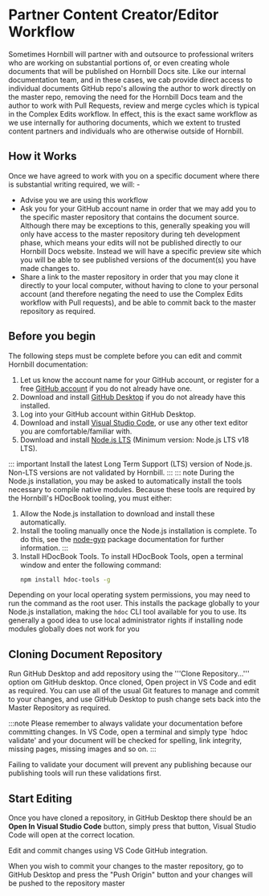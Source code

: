 # Partner Content Creator/Editor Workflow

Sometimes Hornbill will partner with and outsource to professional writers who are working on substantial portions of, or even creating whole documents that will be published on Hornbill Docs site.  Like our internal documentation team, and in these cases, we cab provide direct access to individual documents GitHub repo's allowing the author to work directly on the master repo, removing the need for the Hornbill Docs team and the author to work with Pull Requests, review and merge cycles which is typical in the Complex Edits workflow.  In effect, this is the exact same workflow as we use internally for authoring documents, which we extent to trusted content partners and individuals who are otherwise outside of Hornbill.

## How it Works
Once we have agreed to work with you on a specific document where there is substantial writing required, we will: -

* Advise you we are using this workflow
* Ask you for your GitHub account name in order that we may add you to the specific master repository that contains the document source.  Although there may be exceptions to this, generally speaking you will only have access to the master repository during teh development phase, which means your edits will not be published directly to our Hornbill Docs website.  Instead we will have a specific preview site which you will be able to see published versions of the document(s) you have made changes to. 
* Share a link to the master repository in order that you may clone it directly to your local computer, without having to clone to your personal account (and therefore negating the need to use the Complex Edits workflow with Pull requests), and be able to commit back to the master repository as required. 

## Before you begin
The following steps must be complete before you can edit and commit Hornbill documentation:
1. Let us know the account name for your GitHub account, or register for a free [GitHub account](https://github.com/signup) if you do not already have one.
2. Download and install [GitHub Desktop](https://desktop.github.com/) if you do not already have this installed. 
3. Log into your GitHub account within GitHub Desktop.
4. Download and install [Visual Studio Code](https://code.visualstudio.com/), or use any other text editor you are comfortable/familiar with.
5. Download and install [Node.js LTS](https://nodejs.org/en/) (Minimum version: Node.js LTS v18 LTS).

  ::: important
  Install the latest Long Term Support (LTS) version of Node.js. Non-LTS versions are not validated by Hornbill.
  ::: 
  ::: note
  During the Node.js installation, you may be asked to automatically install the tools necessary to compile native modules. Because these tools are required by the Hornbill's HDocBook tooling, you must either:
   1. Allow the Node.js installation to download and install these automatically.
   2. Install the tooling manually once the Node.js installation is complete. To do this, see the [node-gyp](https://www.npmjs.com/package/node-gyp)  package documentation for further information.
   :::
6.  Install HDocBook Tools. To install HDocBook Tools, open a terminal window and enter the following command: 
    ```bash
    npm install hdoc-tools -g
    ```
   Depending on your local operating system permissions, you may need to run the command as the root user. This installs the package globally to your Node.js installation, making the `hdoc` CLI tool available for you to use.  Its generally a good idea to use local administrator rights if installing node modules globally does not work for you

## Cloning Document Repository
Run GitHub Desktop and add repository using the '''Clone Repository...''' option om GitHub desktop.  Once cloned, Open project in VS Code and edit as required.  You can use all of the usual Git features to manage and commit to your changes, and use GitHub Desktop to push change sets back into the Master Repository as required. 

:::note
Please remember to always validate your documentation before committing changes.  In VS Code, open a terminal and simply type `hdoc validate' and your document will be checked for spelling, link integrity, missing pages, missing images and so on. 
:::

Failing to validate your document will prevent any publishing because our publishing tools will run these validations first.  

## Start Editing
Once you have cloned a repository, in GitHub Desktop there should be an __Open In Visual Studio Code__ button, simply press that button, Visual Studio Code will open at the correct location. 

Edit and commit changes using VS Code GitHub integration.  

When you wish to commit your changes to the master repository, go to GitHub Desktop and press the "Push Origin" button and your changes will be pushed to the repository master 